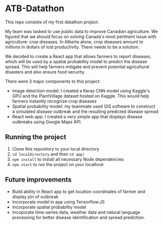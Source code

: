 # ATB-Datathon
This repo consists of my first datathon project. 

My team was tasked to use public data to improve Canadian agriculture. We figured that we should focus on solving Canada's most pertinent issue with agriculture: crop diseases. In Alberta alone, crop diseases amount to millions in dollars of lost productivity. There needs to be a solution.

We decided to create a React app that allows farmers to report diseases, which will be used by a spatial probability model to predict the disease spread. This will help farmers mitigate and prevent potential agricultural disasters and also ensure food security. 

There were 3 major components to this project:
* Image detection model: I created a Keras CNN model using Kaggle's GPU and the PlantVillage dataset hosted on Kaggle. This would help farmers instantly recognize crop diseases
* Spatial probability model: my teammate used GIS software to construct a simulated disease outbreak and the resulting predicted disease spread
* React web app: I created a very simple app that displays disease outbreaks using Google Maps API. 

## Running the project
1. Clone this repository to your local directory
2. `cd localDirectory` and then `cd app/`
3. `npm install` to install all necessary Node dependencies
4. `npm start` to run the project on your localhost

## Future improvements
* Build ability in React app to get location coordinates of farmer and display pin of outbreak
* Incorporate model in app using Tensorflow.JS
* Incorporate spatial probability model
* Incoporate time-series data, weather data and natural language processing for better disease identification and spread prediction.
